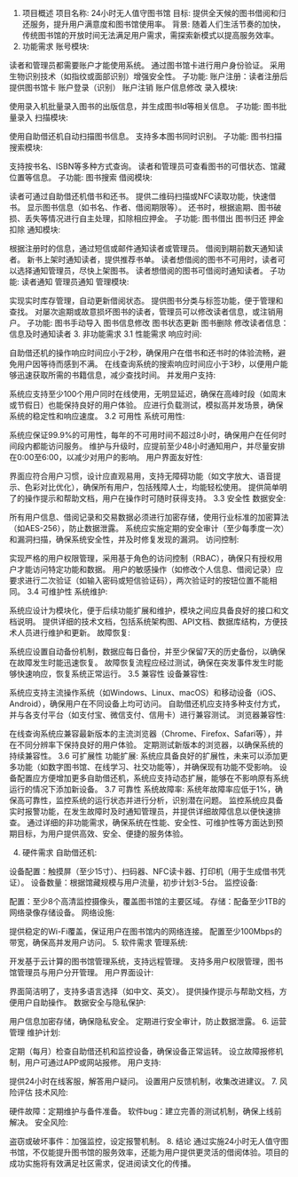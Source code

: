 1. 项目概述
   项目名称: 24小时无人值守图书馆
   目标: 提供全天候的图书借阅和归还服务，提升用户满意度和图书馆使用率。
   背景: 随着人们生活节奏的加快，传统图书馆的开放时间无法满足用户需求，需探索新模式以提高服务效率。
2. 功能需求
   账号模块:

读者和管理员都需要账户才能使用系统。
通过图书馆卡进行用户身份验证。
采用生物识别技术（如指纹或面部识别）增强安全性。
子功能:
账户注册：读者注册后提供图书馆卡
账户登录（识别）
账户注销
账户信息修改
录入模块:

使用录入机批量录入图书的出版信息，并生成图书Id等相关信息。
子功能:
图书批量录入
扫描模块:

使用自助借还机自动扫描图书信息。
支持多本图书同时识别。
子功能:
图书扫描
搜索模块:

支持按书名、ISBN等多种方式查询。
读者和管理员可查看图书的可借状态、馆藏位置等信息。
子功能:
图书搜索
借阅模块:

读者可通过自助借还机借书和还书。
提供二维码扫描或NFC读取功能，快速借书。
显示图书信息（如书名、作者、借阅期限等）。
还书时，根据逾期、图书破损、丢失等情况进行自主处理，扣除相应押金。
子功能:
图书借出
图书归还
押金扣除
通知模块:

根据注册时的信息，通过短信或邮件通知读者或管理员。
借阅到期前数天通知读者。
新书上架时通知读者，提供推荐书单。
读者想借阅的图书不可用时，读者可以选择通知管理员，尽快上架图书。
读者想借阅的图书可借阅时通知读者。
子功能:
读者通知
管理员通知
管理模块:

实现实时库存管理，自动更新借阅状态。
提供图书分类与标签功能，便于管理和查找。
对屡次逾期或故意损坏图书的读者，管理员可以修改读者信息，或注销用户。
子功能:
图书手动导入
图书信息修改
图书状态更新
图书删除
修改读者信息：信息及时通知读者
3. 非功能需求
   3.1 性能需求
   响应时间:

自助借还机的操作响应时间应小于2秒，确保用户在借书和还书时的体验流畅，避免用户因等待而感到不满。
在线查询系统的搜索响应时间应小于3秒，以便用户能够迅速获取所需的书籍信息，减少查找时间。
并发用户支持:

系统应支持至少100个用户同时在线使用，无明显延迟，确保在高峰时段（如周末或节假日）也能保持良好的用户体验。
应进行负载测试，模拟高并发场景，确保系统的稳定性和响应速度。
3.2 可用性
系统可用性:

系统应保证99.9%的可用性，每年的不可用时间不超过8小时，确保用户在任何时间段内都能访问服务。
维护与升级时，应提前至少48小时通知用户，并尽量安排在0:00至6:00，以减少对用户的影响。
用户界面友好性:

界面应符合用户习惯，设计应直观易用，支持无障碍功能（如文字放大、语音提示、色彩对比优化），确保所有用户，包括残障人士，均能轻松使用。
提供简单明了的操作提示和帮助文档，用户在操作时可随时获得支持。
3.3 安全性
数据安全:

所有用户信息、借阅记录和交易数据必须进行加密存储，使用行业标准的加密算法（如AES-256），防止数据泄露。
系统应实施定期的安全审计（至少每季度一次）和漏洞扫描，确保系统安全性，并及时修复发现的漏洞。
访问控制:

实现严格的用户权限管理，采用基于角色的访问控制（RBAC），确保只有授权用户才能访问特定功能和数据。
用户的敏感操作（如修改个人信息、借阅记录）应要求进行二次验证（如输入密码或短信验证码），两次验证时的按钮位置不能相同。
3.4 可维护性
系统维护:

系统应设计为模块化，便于后续功能扩展和维护，模块之间应具备良好的接口和文档说明。
提供详细的技术文档，包括系统架构图、API文档、数据库结构，方便技术人员进行维护和更新。
故障恢复:

系统应设置自动备份机制，数据应每日备份，并至少保留7天的历史备份，以确保在故障发生时能迅速恢复。
故障恢复流程应经过测试，确保在突发事件发生时能够快速响应，恢复系统正常运行。
3.5 兼容性
设备兼容性:

系统应支持主流操作系统（如Windows、Linux、macOS）和移动设备（iOS、Android），确保用户在不同设备上均可访问。
自助借还机应支持多种支付方式，并与各支付平台（如支付宝、微信支付、信用卡）进行兼容测试。
浏览器兼容性:

在线查询系统应兼容最新版本的主流浏览器（Chrome、Firefox、Safari等），并在不同分辨率下保持良好的用户体验。
定期测试新版本的浏览器，以确保系统的持续兼容性。
3.6 可扩展性
功能扩展:
系统应具备良好的扩展性，未来可以添加更多功能（如数字图书馆、在线学习、社交功能等），并确保现有功能不受影响。
设备配置应方便增加更多自助借还机，系统应支持动态扩展，能够在不影响原有系统运行的情况下添加新设备。
3.7 可靠性
系统故障率:
系统年故障率应低于1%，确保高可靠性，监控系统的运行状态并进行分析，识别潜在问题。
监控系统应具备实时报警功能，在发生故障时及时通知管理员，并提供详细故障信息以便快速排查。
通过详细的非功能需求，确保系统在性能、安全性、可维护性等方面达到预期目标，为用户提供高效、安全、便捷的服务体验。

4. 硬件需求
   自助借还机:

设备配置：触摸屏（至少15寸）、扫码器、NFC读卡器、打印机（用于生成借书凭证）。
设备数量：根据馆藏规模与用户流量，初步计划3-5台。
监控设备:

配置：至少8个高清监控摄像头，覆盖图书馆的主要区域。
存储：配备至少1TB的网络录像存储设备。
网络设施:

提供稳定的Wi-Fi覆盖，保证用户在图书馆内的网络连接。
配置至少100Mbps的带宽，确保高并发用户访问。
5. 软件需求
   管理系统:

开发基于云计算的图书馆管理系统，支持远程管理。
支持多用户权限管理，图书馆管理员与用户分开管理。
用户界面设计:

界面简洁明了，支持多语言选择（如中文、英文）。
提供操作提示与帮助文档，方便用户自助操作。
数据安全与隐私保护:

用户信息加密存储，确保隐私安全。
定期进行安全审计，防止数据泄露。
6. 运营管理
   维护计划:

定期（每月）检查自助借还机和监控设备，确保设备正常运转。
设立故障报修机制，用户可通过APP或网站报修。
用户支持:

提供24小时在线客服，解答用户疑问。
设置用户反馈机制，收集改进建议。
7. 风险评估
   技术风险:

硬件故障：定期维护与备件准备。
软件bug：建立完善的测试机制，确保上线前解决。
安全风险:

盗窃或破坏事件：加强监控，设定报警机制。
8. 结论
   通过实施24小时无人值守图书馆，不仅能提升图书馆的服务效率，还能为用户提供更灵活的借阅体验。项目的成功实施将有效满足社区需求，促进阅读文化的传播。